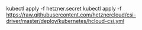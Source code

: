 kubectl apply -f hetzner.secret
kubectl apply -f https://raw.githubusercontent.com/hetznercloud/csi-driver/master/deploy/kubernetes/hcloud-csi.yml
